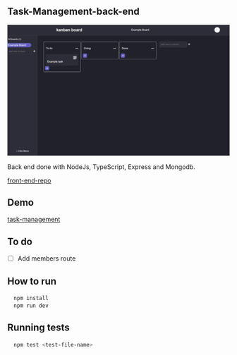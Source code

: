
## Task-Management-back-end

<p align="center" ><img src="https://github.com/paragonmaik/task-management-front-end/blob/main/public/board_ss.png" alt="kanban-screenshot" /></p>

Back end done with NodeJs, TypeScript, Express and Mongodb.

[front-end-repo](https://github.com/paragonmaik/task-management-front-end)

## Demo
[task-management](https://tasks-management-app.vercel.app/)

## To do
 - [ ] Add members route
 
## How to run

```bash
  npm install
  npm run dev
```
    
## Running tests

```bash
  npm test <test-file-name>
```

